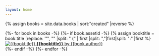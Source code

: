 ```yaml
---
layout: home
---
```


{% assign books = site.data.books | sort:"created" |reverse %}
<div class="books box">
  {%- for book in books -%}
  {%- if book.assetid -%}
  {% assign booktitle = book.title |replace: '"', "" |split: " (" | first |split: ","|first|split: ":" |first %}
  <div class="book flex column" data-count="{{book.count}}" data-modified="{{book.modified | date: "%F" }}" data-created="{{book.created | date: "%F" }}">
    <a href="{{ site.baseurl }}/{{ book.slug }}">
      <img src="{{ site.baseurl }}/{{book.cover}}" alt="{{booktitle}}">
      <label>
        <strong class="book-item-title">{{booktitle}}</strong>
        <span class="book-item-author">by {{book.author}}</span>
      </label>
    </a>
  </div>
  {%- endif -%}
  {%- endfor -%}
</div>
